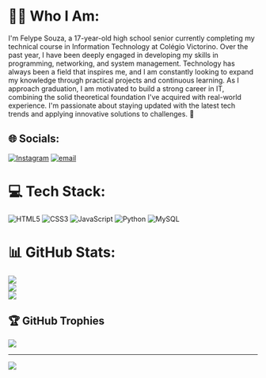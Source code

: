 # 👨‍💻 Who I Am:
I'm Felype Souza, a 17-year-old high school senior currently completing my technical course in Information Technology at Colégio Victorino. Over the past year, I have been deeply engaged in developing my skills in programming, networking, and system management. Technology has always been a field that inspires me, and I am constantly looking to expand my knowledge through practical projects and continuous learning. As I approach graduation, I am motivated to build a strong career in IT, combining the solid theoretical foundation I've acquired with real-world experience. I'm passionate about staying updated with the latest tech trends and applying innovative solutions to challenges. 🚀


## 🌐 Socials:
[![Instagram](https://img.shields.io/badge/Instagram-%23E4405F.svg?logo=Instagram&logoColor=white)](https://instagram.com/fy.souzaa) [![email](https://img.shields.io/badge/Email-D14836?logo=gmail&logoColor=white)](mailto:felypelopes7@gmail.com) 

# 💻 Tech Stack:
![HTML5](https://img.shields.io/badge/html5-%23E34F26.svg?style=for-the-badge&logo=html5&logoColor=white) ![CSS3](https://img.shields.io/badge/css3-%231572B6.svg?style=for-the-badge&logo=css3&logoColor=white) ![JavaScript](https://img.shields.io/badge/javascript-%23323330.svg?style=for-the-badge&logo=javascript&logoColor=%23F7DF1E) ![Python](https://img.shields.io/badge/python-3670A0?style=for-the-badge&logo=python&logoColor=ffdd54) ![MySQL](https://img.shields.io/badge/mysql-4479A1.svg?style=for-the-badge&logo=mysql&logoColor=white)
# 📊 GitHub Stats:
![](https://github-readme-stats.vercel.app/api?username=FeeSz&theme=transparent&hide_border=true&include_all_commits=false&count_private=false)<br/>
![](https://nirzak-streak-stats.vercel.app/?user=FeeSz&theme=transparent&hide_border=true)<br/>
![](https://github-readme-stats.vercel.app/api/top-langs/?username=FeeSz&theme=transparent&hide_border=true&include_all_commits=false&count_private=false&layout=compact)

## 🏆 GitHub Trophies
![](https://github-profile-trophy.vercel.app/?username=FeeSz&theme=radical&no-frame=true&no-bg=true&margin-w=4)

---
[![](https://visitcount.itsvg.in/api?id=FeeSz&icon=5&color=3)](https://visitcount.itsvg.in)

<!-- Proudly created with GPRM ( https://gprm.itsvg.in ) -->
